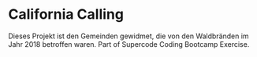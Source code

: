 # California Calling

Dieses Projekt ist den Gemeinden gewidmet, die von den Waldbränden im Jahr 2018 betroffen waren. Part of Supercode Coding Bootcamp Exercise.
